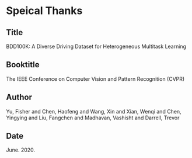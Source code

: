 Speical Thanks
==============

Title
-----

BDD100K: A Diverse Driving Dataset for Heterogeneous Multitask Learning

Booktitle
---------

The IEEE Conference on Computer Vision and Pattern Recognition (CVPR)

Author
------

Yu, Fisher and Chen, Haofeng and Wang, Xin and Xian, Wenqi and Chen, Yingying and Liu, Fangchen and Madhavan, Vashisht and Darrell, Trevor

Date
----

June. 2020.

